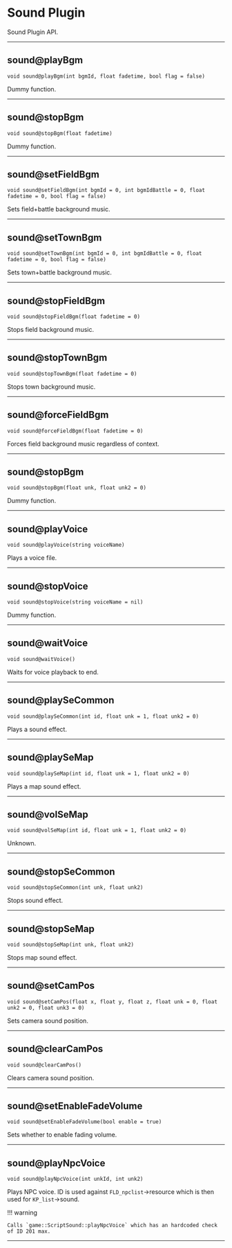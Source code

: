 # Sound Plugin

Sound Plugin API.

---

## sound@playBgm

`void sound@playBgm(int bgmId, float fadetime, bool flag = false)`

Dummy function.

---

## sound@stopBgm

`void sound@stopBgm(float fadetime)`

Dummy function.

---

## sound@setFieldBgm

`void sound@setFieldBgm(int bgmId = 0, int bgmIdBattle = 0, float fadetime = 0, bool flag = false)`

Sets field+battle background music.

---

## sound@setTownBgm

`void sound@setTownBgm(int bgmId = 0, int bgmIdBattle = 0, float fadetime = 0, bool flag = false)`

Sets town+battle background music.

---

## sound@stopFieldBgm

`void sound@stopFieldBgm(float fadetime = 0)`

Stops field background music.

---

## sound@stopTownBgm

`void sound@stopTownBgm(float fadetime = 0)`

Stops town background music.

---

## sound@forceFieldBgm

`void sound@forceFieldBgm(float fadetime = 0)`

Forces field background music regardless of context.

---

## sound@stopBgm

`void sound@stopBgm(float unk, float unk2 = 0)`

Dummy function.

---

## sound@playVoice

`void sound@playVoice(string voiceName)`
 
Plays a voice file.

---

## sound@stopVoice

`void sound@stopVoice(string voiceName = nil)`
 
Dummy function.

---

## sound@waitVoice

`void sound@waitVoice()`
 
Waits for voice playback to end.

---

## sound@playSeCommon

`void sound@playSeCommon(int id, float unk = 1, float unk2 = 0)`
 
Plays a sound effect.

---

## sound@playSeMap

`void sound@playSeMap(int id, float unk = 1, float unk2 = 0)`
 
Plays a map sound effect.

---

## sound@volSeMap

`void sound@volSeMap(int id, float unk = 1, float unk2 = 0)`

Unknown.

---

## sound@stopSeCommon

`void sound@stopSeCommon(int unk, float unk2)`

Stops sound effect.

---

## sound@stopSeMap

`void sound@stopSeMap(int unk, float unk2)`

Stops map sound effect.

---

## sound@setCamPos

`void sound@setCamPos(float x, float y, float z, float unk = 0, float unk2 = 0, float unk3 = 0)`

Sets camera sound position.

---

## sound@clearCamPos

`void sound@clearCamPos()`

Clears camera sound position.

---

## sound@setEnableFadeVolume

`void sound@setEnableFadeVolume(bool enable = true)`

Sets whether to enable fading volume.

---

## sound@playNpcVoice

`void sound@playNpcVoice(int unkId, int unk2)`

Plays NPC voice. ID is used against `FLD_npclist`->resource which is then used for `KP_list`->sound.

!!! warning

    Calls `game::ScriptSound::playNpcVoice` which has an hardcoded check of ID 201 max.

---